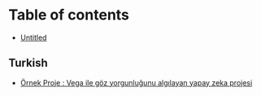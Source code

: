 # Table of contents

* [Untitled](README.md)

## Turkish

* [Örnek Proje : Vega ile göz yorgunluğunu algılayan yapay zeka projesi](turkish/oernek-proje-vega-ile-goez-yorgunlugunu-algilayan-yapay-zeka-projesi.md)

